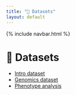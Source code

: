```yaml
---
title: "📂 Datasets"
layout: default
---
```


{% include navbar.html %}

# 📂 Datasets

- <a href="datasets/intro-dataset.zip" target="_blank">Intro dataset</a>  
- <a href="datasets/genomics-data.zip" target="_blank">Genomics dataset</a>  
- <a href="datasets/phenotype-analysis.csv" target="_blank">Phenotype analysis</a>  
